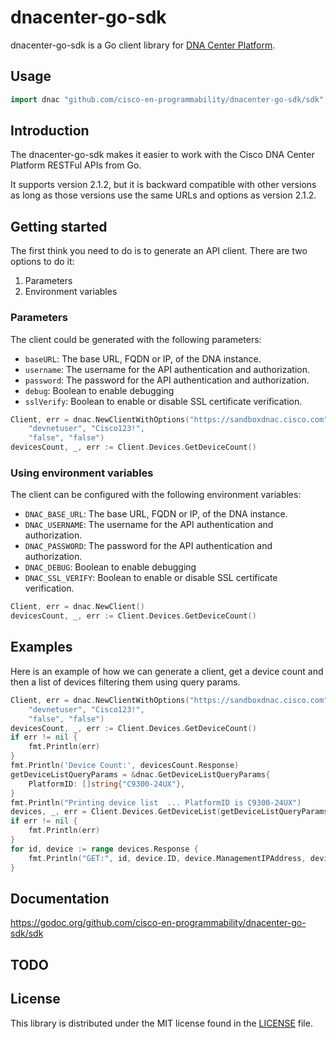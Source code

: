 # dnacenter-go-sdk

dnacenter-go-sdk is a Go client library for [DNA Center Platform](https://developer.cisco.com/dnacenter/).

## Usage

```go
import dnac "github.com/cisco-en-programmability/dnacenter-go-sdk/sdk"
```

## Introduction

The dnacenter-go-sdk makes it easier to work with the Cisco DNA Center Platform RESTFul APIs from Go.

It supports version 2.1.2, but it is backward compatible with other versions as long as those versions use the same URLs and options as version 2.1.2.

## Getting started

The first think you need to do is to generate an API client. There are two options to do it:

1. Parameters
2. Environment variables

### Parameters

The client could be generated with the following parameters:

- `baseURL`: The base URL, FQDN or IP, of the DNA instance.
- `username`: The username for the API authentication and authorization.
- `password`: The password for the API authentication and authorization.
- `debug`: Boolean to enable debugging
- `sslVerify`: Boolean to enable or disable SSL certificate verification.

```go
Client, err = dnac.NewClientWithOptions("https://sandboxdnac.cisco.com",
    "devnetuser", "Cisco123!",
    "false", "false")
devicesCount, _, err := Client.Devices.GetDeviceCount()
```

### Using environment variables

The client can be configured with the following environment variables:

- `DNAC_BASE_URL`: The base URL, FQDN or IP, of the DNA instance.
- `DNAC_USERNAME`: The username for the API authentication and authorization.
- `DNAC_PASSWORD`: The password for the API authentication and authorization.
- `DNAC_DEBUG`: Boolean to enable debugging
- `DNAC_SSL_VERIFY`: Boolean to enable or disable SSL certificate verification.

```go
Client, err = dnac.NewClient()
devicesCount, _, err := Client.Devices.GetDeviceCount()
```

## Examples

Here is an example of how we can generate a client, get a device count and then a list of devices filtering them using query params.

```go
Client, err = dnac.NewClientWithOptions("https://sandboxdnac.cisco.com",
    "devnetuser", "Cisco123!",
    "false", "false")
devicesCount, _, err := Client.Devices.GetDeviceCount()
if err != nil {
    fmt.Println(err)
}
fmt.Println('Device Count:', devicesCount.Response)
getDeviceListQueryParams = &dnac.GetDeviceListQueryParams{
    PlatformID: []string{"C9300-24UX"},
}
fmt.Println("Printing device list  ... PlatformID is C9300-24UX")
devices, _, err = Client.Devices.GetDeviceList(getDeviceListQueryParams)
if err != nil {
    fmt.Println(err)
}
for id, device := range devices.Response {
    fmt.Println("GET:", id, device.ID, device.ManagementIPAddress, device.PlatformID)
}
```

## Documentation

https://godoc.org/github.com/cisco-en-programmability/dnacenter-go-sdk/sdk

## TODO

## License

This library is distributed under the MIT license found in the [LICENSE](./LICENSE) file.
